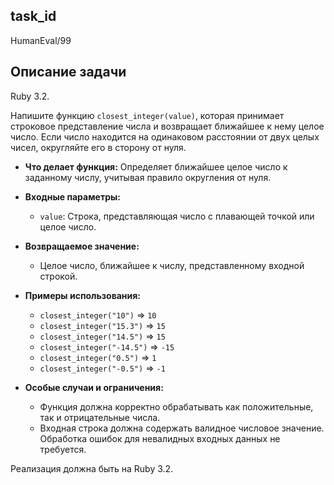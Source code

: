 ## task_id
HumanEval/99

## Описание задачи
Ruby 3.2.

Напишите функцию `closest_integer(value)`, которая принимает строковое представление числа и возвращает ближайшее к нему целое число.  Если число находится на одинаковом расстоянии от двух целых чисел, округляйте его в сторону от нуля.

* **Что делает функция:** Определяет ближайшее целое число к заданному числу, учитывая правило округления от нуля.

* **Входные параметры:**
    * `value`: Строка, представляющая число с плавающей точкой или целое число.

* **Возвращаемое значение:**
    * Целое число, ближайшее к числу, представленному входной строкой.

* **Примеры использования:**
    * `closest_integer("10")`  => `10`
    * `closest_integer("15.3")` => `15`
    * `closest_integer("14.5")` => `15`
    * `closest_integer("-14.5")` => `-15`
    * `closest_integer("0.5")` => `1`
    * `closest_integer("-0.5")` => `-1`


* **Особые случаи и ограничения:**
    * Функция должна корректно обрабатывать как положительные, так и отрицательные числа.
    * Входная строка должна содержать валидное числовое значение.  Обработка ошибок для невалидных входных данных не требуется.


Реализация должна быть на Ruby 3.2.

